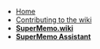 - [Home](README.md)
- [Contributing to the wiki](editing-the-wiki.md)
- [**SuperMemo.wiki**](/ ':ignore')
- [**SuperMemo Assistant**](/sma/ ':ignore')

